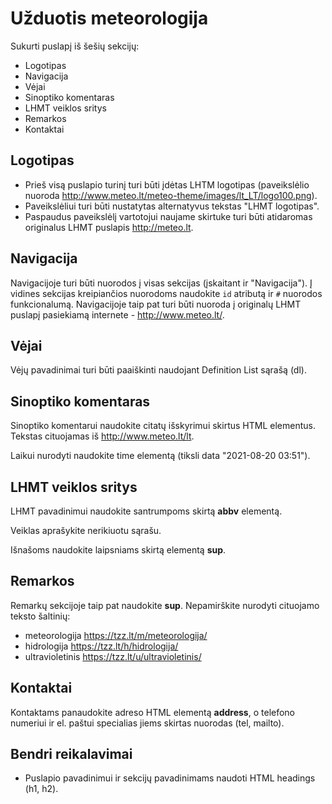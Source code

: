 # Užduotis meteorologija

Sukurti puslapį iš šešių sekcijų:

-   Logotipas
-   Navigacija
-   Vėjai
-   Sinoptiko komentaras
-   LHMT veiklos sritys
-   Remarkos
-   Kontaktai

## Logotipas

-   Prieš visą puslapio turinį turi būti įdėtas LHTM logotipas (paveikslėlio nuoroda <http://www.meteo.lt/meteo-theme/images/lt_LT/logo100.png>).
-   Paveikslėliui turi būti nustatytas alternatyvus tekstas "LHMT logotipas".
-   Paspaudus paveikslėlį vartotojui naujame skirtuke turi būti atidaromas originalus LHMT puslapis <http://meteo.lt>.

## Navigacija

Navigacijoje turi būti nuorodos į visas sekcijas (įskaitant ir "Navigacija"). Į vidines sekcijas kreipiančios nuorodoms naudokite `id` atributą ir `#` nuorodos funkcionalumą.
Navigacijoje taip pat turi būti nuoroda į originalų LHMT puslapį pasiekiamą internete - <http://www.meteo.lt/>.

## Vėjai

Vėjų pavadinimai turi būti paaiškinti naudojant Definition List sąrašą (dl).

## Sinoptiko komentaras

Sinoptiko komentarui naudokite citatų išskyrimui skirtus HTML elementus. Tekstas cituojamas iš <http://www.meteo.lt/lt>.

Laikui nurodyti naudokite time elementą (tiksli data "2021-08-20 03:51").

## LHMT veiklos sritys

LHMT pavadinimui naudokite santrumpoms skirtą **abbv** elementą.

Veiklas aprašykite nerikiuotu sąrašu.

Išnašoms naudokite laipsniams skirtą elementą **sup**.

## Remarkos

Remarkų sekcijoje taip pat naudokite **sup**. Nepamirškite nurodyti cituojamo teksto šaltinių:

-   meteorologija <https://tzz.lt/m/meteorologija/>
-   hidrologija <https://tzz.lt/h/hidrologija/>
-   ultravioletinis <https://tzz.lt/u/ultravioletinis/>

## Kontaktai

Kontaktams panaudokite adreso HTML elementą **address**, o telefono numeriui ir el. paštui specialias jiems skirtas nuorodas (tel, mailto).

## Bendri reikalavimai

-   Puslapio pavadinimui ir sekcijų pavadinimams naudoti HTML headings (h1, h2).
